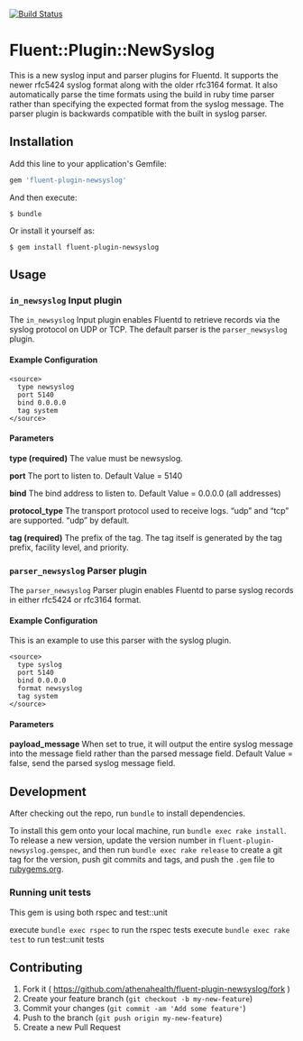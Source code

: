 [![Build Status](https://travis-ci.org/athenahealth/fluent-plugin-newsyslog.svg?branch=master)](https://travis-ci.org/athenahealth/fluent-plugin-newsyslog)
# Fluent::Plugin::NewSyslog

This is a new syslog input and parser plugins for Fluentd.
It supports the newer rfc5424 syslog format along with the older rfc3164 format.
It also automatically parse the time formats using the build in 
ruby time parser rather than specifying the expected format from the syslog message.
The parser plugin is backwards compatible with the built in syslog parser.

## Installation

Add this line to your application's Gemfile:

```ruby
gem 'fluent-plugin-newsyslog'
```

And then execute:

    $ bundle

Or install it yourself as:

    $ gem install fluent-plugin-newsyslog

## Usage

### `in_newsyslog` Input plugin

The `in_newsyslog` Input plugin enables Fluentd to retrieve records via the syslog protocol on UDP or TCP.
The default parser is the `parser_newsyslog` plugin.

#### Example Configuration
```
<source>
  type newsyslog
  port 5140
  bind 0.0.0.0
  tag system
</source>
```
#### Parameters
**type (required)**
The value must be newsyslog.

**port**
The port to listen to. Default Value = 5140

**bind**
The bind address to listen to. Default Value = 0.0.0.0 (all addresses)

**protocol_type**
The transport protocol used to receive logs. “udp” and “tcp” are supported. “udp” by default.

**tag (required)**
The prefix of the tag. The tag itself is generated by the tag prefix, facility level, and priority.

### `parser_newsyslog` Parser plugin

The `parser_newsyslog` Parser plugin enables Fluentd to parse syslog records in either rfc5424 or rfc3164 format.

#### Example Configuration
This is an example to use this parser with the syslog plugin.
```
<source>
  type syslog
  port 5140
  bind 0.0.0.0
  format newsyslog
  tag system
</source>
```
#### Parameters

**payload_message**
When set to true, it will output the entire syslog message into the message field rather than the parsed message field.
Default Value = false, send the parsed syslog message field.
 
## Development

After checking out the repo, run `bundle` to install dependencies.

To install this gem onto your local machine, run `bundle exec rake install`. To release a new version, update the version number in `fluent-plugin-newsyslog.gemspec`, and then run `bundle exec rake release` to create a git tag for the version, push git commits and tags, and push the `.gem` file to [rubygems.org](https://rubygems.org).

### Running unit tests
This gem is using both rspec and test::unit

execute `bundle exec rspec` to run the rspec tests
execute `bundle exec rake test` to run test::unit tests 

## Contributing

1. Fork it ( https://github.com/athenahealth/fluent-plugin-newsyslog/fork )
2. Create your feature branch (`git checkout -b my-new-feature`)
3. Commit your changes (`git commit -am 'Add some feature'`)
4. Push to the branch (`git push origin my-new-feature`)
5. Create a new Pull Request
